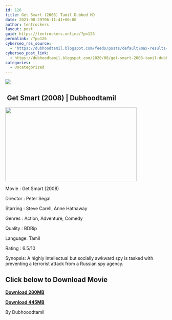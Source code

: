 ```yaml
---
id: 126
title: Get Smart (2008) Tamil Dubbed HD
date: 2021-08-29T06:11:41+00:00
author: tentrockers
layout: post
guid: https://tentrockers.online/?p=126
permalink: /?p=126
cyberseo_rss_source:
  - 'https://dubhoodtamil.blogspot.com/feeds/posts/default?max-results=150&start-index=151'
cyberseo_post_link:
  - https://dubhoodtamil.blogspot.com/2020/08/get-smart-2008-tamil-dubbed-hd.html
categories:
  - Uncategorized
---
```

<div class="media_block">
  <img src="https://1.bp.blogspot.com/-gM_xmGPjnM8/XzdvoacWQrI/AAAAAAAACAQ/Aybhez8y68osV7k43wCowrvNT0EZE3tyACNcBGAsYHQ/s72-w410-h230-c/Get%2BSmart%2B%25282008%2529.jpg" class="media_thumbnail" />
</div>

## &nbsp;Get Smart (2008) | Dubhoodtamil

<div class="separator">
  <a href="https://1.bp.blogspot.com/-gM_xmGPjnM8/XzdvoacWQrI/AAAAAAAACAQ/Aybhez8y68osV7k43wCowrvNT0EZE3tyACNcBGAsYHQ/s1000/Get%2BSmart%2B%25282008%2529.jpg" imageanchor="1"><img loading="lazy" border="0" data-original-height="562" data-original-width="1000" height="230" src="https://1.bp.blogspot.com/-gM_xmGPjnM8/XzdvoacWQrI/AAAAAAAACAQ/Aybhez8y68osV7k43wCowrvNT0EZE3tyACNcBGAsYHQ/w410-h230/Get%2BSmart%2B%25282008%2529.jpg" width="410" /></a>
</div>

Movie	<span></span>:	<span></span>Get Smart (2008)

Director	<span></span>:	<span></span>Peter Segal

Starring	<span></span>:	<span></span>Steve Carell, Anne Hathaway

Genres	<span></span>:	<span></span>Action, Adventure, Comedy

Quality	<span></span>:	<span></span>BDRip

Language:	<span></span>Tamil

Rating	<span></span>:	<span></span>6.5/10

Synopsis: A highly intellectual but socially awkward spy is tasked with preventing a terrorist attack from a Russian spy agency.

## **<span>Click below to Download Movie</span>**

**<span><a href="https://oncehelp.com/get-smart-1" target="_blank" rel="noopener">Download 280MB</a></span>**

**<span><a href="https://oncehelp.com/get-smart-2" target="_blank" rel="noopener">Download 445MB</a></span>**

By Dubhooodtamil